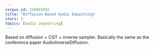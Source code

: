 ```yaml
---
corpus_id: 258865892
title: "Diffusion-Based Audio Inpainting"
stars: 3
topics: [audio inpainting]
---
```


Based on diffusion + CQT + inverse sampler.
Basically the same as the conference paper AudioInverseDiffusion.